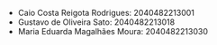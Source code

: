 - Caio Costa Reigota Rodrigues: 2040482213001
- Gustavo de Oliveira Sato: 2040482213018
- Maria Eduarda Magalhães Moura: 2040482213030